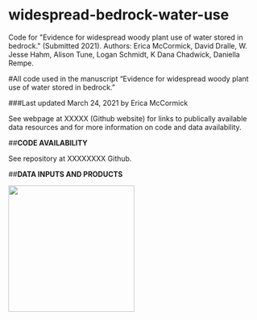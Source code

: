 # widespread-bedrock-water-use
Code for "Evidence for widespread woody plant use of water stored in bedrock." (Submitted 2021). Authors: Erica McCormick, David Dralle, W. Jesse Hahm, Alison Tune, Logan Schmidt, K Dana Chadwick, Daniella Rempe.

#All code used in the manuscript “Evidence for widespread woody plant use of water stored in bedrock.” 

###Last updated March 24, 2021 by Erica McCormick

See webpage at XXXXX (Github website) for links to publically available data resources and for more information on code and data availability.

##**CODE AVAILABILITY**

See repository at XXXXXXXX Github.

##**DATA INPUTS AND PRODUCTS**

<img src="https://www.hydroshare.org/resource/a2f0d5fd10f14cd189a3465f72cba6f3/data/contents/SupplementaryFigure1.png" width="250x"  align="center">

